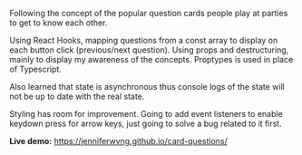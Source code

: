 Following the concept of the popular question cards people play at parties to get to know each other.

Using React Hooks, mapping questions from a const array to display on each button click (previous/next question). Using props and destructuring, mainly to display my awareness of the concepts. Proptypes is used in place of Typescript.

Also learned that state is asynchronous thus console logs of the state will not be up to date with the real state.

Styling has room for improvement. Going to add event listeners to enable keydown press for arrow keys, just going to solve a bug related to it first.

<b>Live demo:</b> https://jenniferwvng.github.io/card-questions/
